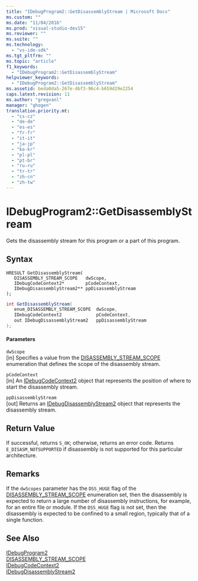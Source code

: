 ```yaml
---
title: "IDebugProgram2::GetDisassemblyStream | Microsoft Docs"
ms.custom: ""
ms.date: "11/04/2016"
ms.prod: "visual-studio-dev15"
ms.reviewer: ""
ms.suite: ""
ms.technology: 
  - "vs-ide-sdk"
ms.tgt_pltfrm: ""
ms.topic: "article"
f1_keywords: 
  - "IDebugProgram2::GetDisassemblyStream"
helpviewer_keywords: 
  - "IDebugProgram2::GetDisassemblyStream"
ms.assetid: beda0da5-267e-4bf3-96c4-b659d29e2254
caps.latest.revision: 11
ms.author: "gregvanl"
manager: "ghogen"
translation.priority.mt: 
  - "cs-cz"
  - "de-de"
  - "es-es"
  - "fr-fr"
  - "it-it"
  - "ja-jp"
  - "ko-kr"
  - "pl-pl"
  - "pt-br"
  - "ru-ru"
  - "tr-tr"
  - "zh-cn"
  - "zh-tw"
---
```

# IDebugProgram2::GetDisassemblyStream
Gets the disassembly stream for this program or a part of this program.  
  
## Syntax  
  
```cpp#  
HRESULT GetDisassemblyStream(   
   DISASSEMBLY_STREAM_SCOPE   dwScope,  
   IDebugCodeContext2*        pCodeContext,  
   IDebugDisassemblyStream2** ppDisassemblyStream  
);  
```  
  
```c#  
int GetDisassemblyStream(   
   enum_DISASSEMBLY_STREAM_SCOPE  dwScope,  
   IDebugCodeContext2             pCodeContext,  
   out IDebugDisassemblyStream2   ppDisassemblyStream  
);  
```  
  
#### Parameters  
 `dwScope`  
 [in] Specifies a value from the [DISASSEMBLY_STREAM_SCOPE](../../../extensibility/debugger/reference/disassembly-stream-scope.md) enumeration that defines the scope of the disassembly stream.  
  
 `pCodeContext`  
 [in] An [IDebugCodeContext2](../../../extensibility/debugger/reference/idebugcodecontext2.md) object that represents the position of where to start the disassembly stream.  
  
 `ppDisassemblyStream`  
 [out] Returns an [IDebugDisassemblyStream2](../../../extensibility/debugger/reference/idebugdisassemblystream2.md) object that represents the disassembly stream.  
  
## Return Value  
 If successful, returns `S_OK`; otherwise, returns an error code. Returns `E_DISASM_NOTSUPPORTED` if disassembly is not supported for this particular architecture.  
  
## Remarks  
 If the `dwScopes` parameter has the `DSS_HUGE` flag of the [DISASSEMBLY_STREAM_SCOPE](../../../extensibility/debugger/reference/disassembly-stream-scope.md) enumeration set, then the disassembly is expected to return a large number of disassembly instructions, for example, for an entire file or module. If the `DSS_HUGE` flag is not set, then the disassembly is expected to be confined to a small region, typically that of a single function.  
  
## See Also  
 [IDebugProgram2](../../../extensibility/debugger/reference/idebugprogram2.md)   
 [DISASSEMBLY_STREAM_SCOPE](../../../extensibility/debugger/reference/disassembly-stream-scope.md)   
 [IDebugCodeContext2](../../../extensibility/debugger/reference/idebugcodecontext2.md)   
 [IDebugDisassemblyStream2](../../../extensibility/debugger/reference/idebugdisassemblystream2.md)